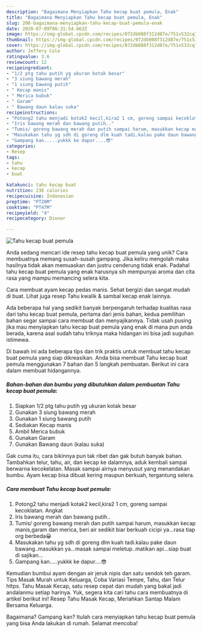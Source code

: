 ```yaml
---
description: "Bagaimana Menyiapkan Tahu kecap buat pemula, Enak"
title: "Bagaimana Menyiapkan Tahu kecap buat pemula, Enak"
slug: 208-bagaimana-menyiapkan-tahu-kecap-buat-pemula-enak
date: 2020-07-09T06:31:54.663Z
image: https://img-global.cpcdn.com/recipes/072db088f312d87e/751x532cq70/tahu-kecap-buat-pemula-foto-resep-utama.jpg
thumbnail: https://img-global.cpcdn.com/recipes/072db088f312d87e/751x532cq70/tahu-kecap-buat-pemula-foto-resep-utama.jpg
cover: https://img-global.cpcdn.com/recipes/072db088f312d87e/751x532cq70/tahu-kecap-buat-pemula-foto-resep-utama.jpg
author: Jeffery Cole
ratingvalue: 3.6
reviewcount: 12
recipeingredient:
- "1/2 ptg tahu putih yg ukuran kotak besar"
- "3 siung bawang merah"
- "1 siung bawang putih"
- " Kecap manis"
- " Merica bubuk"
- " Garam"
- " Bawang daun kalau suka"
recipeinstructions:
- "Potong2 tahu menjadi kotak2 kecil,kira2 1 cm, goreng sampai kecoklatan. Angkat"
- "Iris bawang merah dan bawang putih.."
- "Tumis/ goreng bawang merah dan putih sampai harum, masukkan kecap manis,garam dan merica, beri air sedikit biar berkuah cicipi ya...rasa tiap org berbeda😀"
- "Masukakan tahu yg sdh di goreng dlm kuah tadi.kalau pake daun bawang..masukkan ya...masak sampai meletup..matikan api...siap buat di sajikan..."
- "Gampang kan.....yukkk ke dapur....😎"
categories:
- Resep
tags:
- tahu
- kecap
- buat

katakunci: tahu kecap buat 
nutrition: 236 calories
recipecuisine: Indonesian
preptime: "PT20M"
cooktime: "PT47M"
recipeyield: "4"
recipecategory: Dinner

---
```



![Tahu kecap buat pemula](https://img-global.cpcdn.com/recipes/072db088f312d87e/751x532cq70/tahu-kecap-buat-pemula-foto-resep-utama.jpg)

Anda sedang mencari ide resep tahu kecap buat pemula yang unik? Cara membuatnya memang susah-susah gampang. Jika keliru mengolah maka hasilnya tidak akan memuaskan dan justru cenderung tidak enak. Padahal tahu kecap buat pemula yang enak harusnya sih mempunyai aroma dan cita rasa yang mampu memancing selera kita.

Cara membuat ayam kecap pedas manis. Sehat bergizi dan sangat mudah di buat. Lihat juga resep Tahu kwalik &amp; sambal kecap enak lainnya.

Ada beberapa hal yang sedikit banyak berpengaruh terhadap kualitas rasa dari tahu kecap buat pemula, pertama dari jenis bahan, kedua pemilihan bahan segar sampai cara membuat dan menyajikannya. Tidak usah pusing jika mau menyiapkan tahu kecap buat pemula yang enak di mana pun anda berada, karena asal sudah tahu triknya maka hidangan ini bisa jadi suguhan istimewa.


Di bawah ini ada beberapa tips dan trik praktis untuk membuat tahu kecap buat pemula yang siap dikreasikan. Anda bisa membuat Tahu kecap buat pemula menggunakan 7 bahan dan 5 langkah pembuatan. Berikut ini cara dalam membuat hidangannya.

<!--inarticleads1-->

##### Bahan-bahan dan bumbu yang dibutuhkan dalam pembuatan Tahu kecap buat pemula:

1. Siapkan 1/2 ptg tahu putih yg ukuran kotak besar
1. Gunakan 3 siung bawang merah
1. Gunakan 1 siung bawang putih
1. Sediakan  Kecap manis
1. Ambil  Merica bubuk
1. Gunakan  Garam
1. Gunakan  Bawang daun (kalau suka)


Gak cuma itu, cara bikinnya pun tak ribet dan gak butuh banyak bahan. Tambahkan telur, tahu, air, dan kecap ke dalamnya, aduk kembali sampai berwarna kecokelatan. Masak sampai airnya menyusut yang menandakan bumbu. Ayam kecap bisa dibuat kering maupun berkuah, tergantung selera. 

<!--inarticleads2-->

##### Cara membuat Tahu kecap buat pemula:

1. Potong2 tahu menjadi kotak2 kecil,kira2 1 cm, goreng sampai kecoklatan. Angkat
1. Iris bawang merah dan bawang putih..
1. Tumis/ goreng bawang merah dan putih sampai harum, masukkan kecap manis,garam dan merica, beri air sedikit biar berkuah cicipi ya...rasa tiap org berbeda😀
1. Masukakan tahu yg sdh di goreng dlm kuah tadi.kalau pake daun bawang..masukkan ya...masak sampai meletup..matikan api...siap buat di sajikan...
1. Gampang kan.....yukkk ke dapur....😎


Kemudian bumbui ayam dengan air jeruk nipis dan satu sendok teh garam. Tips Masak Murah untuk Keluarga, Coba Variasi Tempe, Tahu, dan Telur https. Tahu Masak Kecap, satu resep cepat dan mudah yang bakal jadi andalanmu setiap harinya. Yuk, segera kita cari tahu cara membuatnya di artikel berikut ini! Resep Tahu Masak Kecap, Meriahkan Santap Malam Bersama Keluarga. 

Bagaimana? Gampang kan? Itulah cara menyiapkan tahu kecap buat pemula yang bisa Anda lakukan di rumah. Selamat mencoba!
